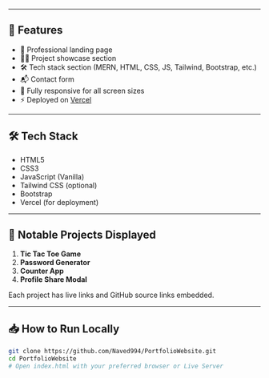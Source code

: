 
---

## 🚀 Features

- 💼 Professional landing page
- 👨‍💻 Project showcase section
- 🛠️ Tech stack section (MERN, HTML, CSS, JS, Tailwind, Bootstrap, etc.)
- 📬 Contact form
- 📱 Fully responsive for all screen sizes
- ⚡ Deployed on [Vercel](https://vercel.com/)

---

## 🛠️ Tech Stack

- HTML5
- CSS3
- JavaScript (Vanilla)
- Tailwind CSS (optional)
- Bootstrap
- Vercel (for deployment)

---

## 🧩 Notable Projects Displayed

1. **Tic Tac Toe Game**  
2. **Password Generator**  
3. **Counter App**  
4. **Profile Share Modal**

Each project has live links and GitHub source links embedded.

---

## 📥 How to Run Locally

```bash
git clone https://github.com/Naved994/PortfolioWebsite.git
cd PortfolioWebsite
# Open index.html with your preferred browser or Live Server
